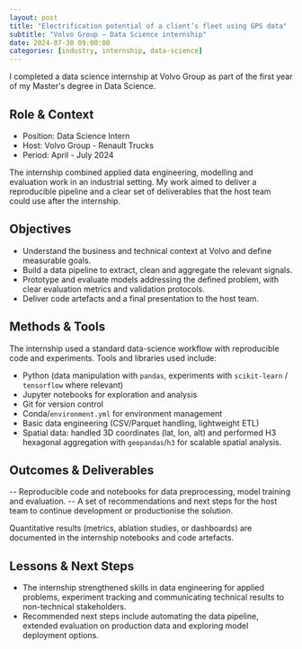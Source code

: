 ```yaml
---
layout: post
title: "Electrification potential of a client’s fleet using GPS data"
subtitle: "Volvo Group — Data Science internship"
date: 2024-07-30 09:00:00
categories: [industry, internship, data-science]
---
```


I completed a data science internship at Volvo Group as part of the first year of my Master's degree in Data Science.

## Role & Context

- Position: Data Science Intern
- Host: Volvo Group - Renault Trucks
- Period: April - July 2024

The internship combined applied data engineering, modelling and evaluation work in an industrial setting. My work aimed to deliver a reproducible pipeline and a clear set of deliverables that the host team could use after the internship.

## Objectives

- Understand the business and technical context at Volvo and define measurable goals.
- Build a data pipeline to extract, clean and aggregate the relevant signals.
- Prototype and evaluate models addressing the defined problem, with clear evaluation metrics and validation protocols.
- Deliver code artefacts and a final presentation to the host team.

## Methods & Tools

The internship used a standard data-science workflow with reproducible code and experiments. Tools and libraries used include:

- Python (data manipulation with `pandas`, experiments with `scikit-learn` / `tensorflow` where relevant)
- Jupyter notebooks for exploration and analysis
- Git for version control
- Conda/`environment.yml` for environment management
- Basic data engineering (CSV/Parquet handling, lightweight ETL)
- Spatial data: handled 3D coordinates (lat, lon, alt) and performed H3 hexagonal aggregation with `geopandas`/`h3` for scalable spatial analysis.


## Outcomes & Deliverables

-- Reproducible code and notebooks for data preprocessing, model training and evaluation.
-- A set of recommendations and next steps for the host team to continue development or productionise the solution.

Quantitative results (metrics, ablation studies, or dashboards) are documented in the internship notebooks and code artefacts.

## Lessons & Next Steps

- The internship strengthened skills in data engineering for applied problems, experiment tracking and communicating technical results to non-technical stakeholders.
- Recommended next steps include automating the data pipeline, extended evaluation on production data and exploring model deployment options.

